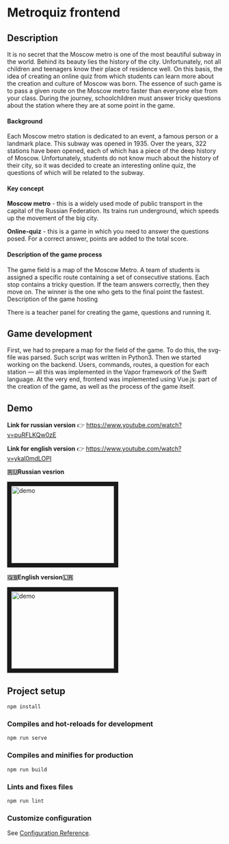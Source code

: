 # Metroquiz frontend

## Description

It is no secret that the Moscow metro is one of the most beautiful subway in the world. Behind its beauty lies the history of the city. Unfortunately, not all children and teenagers know their place of residence well. On this basis, the idea of creating an online quiz from which students can learn more about the creation and culture of Moscow was born.
The essence of such game is to pass a given route on the Moscow metro faster than everyone else from your class. During the journey, schoolchildren must answer tricky questions about the station where they are at some point in the game.  

#### Background
Each Moscow metro station is dedicated to an event, a famous person or a landmark place. This subway was opened in 1935. Over the years, 322 stations have been opened, each of which has a piece of the deep history of Moscow. Unfortunately, students do not know much about the history of their city, so it was decided to create an interesting online quiz, the questions of which will be related to the subway.

#### Key concept
**Moscow metro** - this is a widely used mode of public transport in the capital of the Russian Federation. Its trains run underground, which speeds up the movement of the big city.

**Online-quiz** - this is a game in which you need to answer the questions posed. For a correct answer, points are added to the total score.

#### Description of the game process

The game field is a map of the Moscow Metro. A team of students is assigned a specific route containing a set of consecutive stations. Each stop contains a tricky question. If the team answers correctly, then they move on. The winner is the one who gets to the final point the fastest.
Description of the game hosting

There is a teacher panel for creating the game, questions and running it.

## Game development
First, we had to prepare a map for the field of the game. To do this, the svg-file was parsed. Such script was written in Python3.
Then we started working on the backend. Users, commands, routes, a question for each station — all this was implemented in the Vapor framework of the Swift language.
At the very end, frontend was implemented using Vue.js: part of the creation of the game, as well as the process of the game itself.

## Demo
**Link for russian version** 👉 https://www.youtube.com/watch?v=puRFLKQw0zE

**Link for english version** 👉 https://www.youtube.com/watch?v=ykal0mdLOPI

**🇷🇺Russian vesrion**  

<a href="http://www.youtube.com/watch?feature=player_embedded&v=puRFLKQw0zE" target="_blank"><img src="http://img.youtube.com/vi/puRFLKQw0zE/0.jpg" 
alt="demo" width="240" height="180" border="10" /></a>

**🇬🇧English version🇱🇷** 

<a href="http://www.youtube.com/watch?feature=player_embedded&v=pV6GjLf4grI" target="_blank"><img src="http://img.youtube.com/vi/pV6GjLf4grI/0.jpg" 
alt="demo" width="240" height="180" border="10" /></a>  

## Project setup
```
npm install
```

### Compiles and hot-reloads for development
```
npm run serve
```

### Compiles and minifies for production
```
npm run build
```

### Lints and fixes files
```
npm run lint
```

### Customize configuration
See [Configuration Reference](https://cli.vuejs.org/config/).
